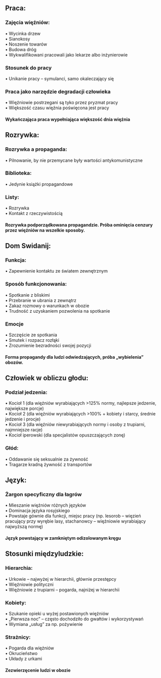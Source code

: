 ## Praca:
### Zajęcia więźniów:
•	Wycinka drzew  
•	Sianokosy  
•	Noszenie towarów  
•	Budowa dróg    
•	Wykwalifikowani pracowali jako lekarze albo inżynierowie  
### Stosunek do pracy 
•	Unikanie pracy – symulanci, samo okaleczający się  
### Praca jako narzędzie degradacji człowieka
•	Więźniowie postrzegani są tyko przez pryzmat pracy  
•	Większość czasu więźnia poświęcona jest pracy  
#### Wykańczająca praca wypełniająca większość dnia więźnia
## Rozrywka:
### Rozrywka a propaganda:
•	Pilnowanie, by nie przemycane były wartości antykomunistyczne
### Biblioteka:
•	Jedynie książki propagandowe
### Listy:
•	Rozrywka  
•	Kontakt z rzeczywistością
#### Rozrywka podporządkowana propagandzie. Próba ominięcia cenzury przez więźniów na wszelkie sposoby.
## Dom Swidanij:
### Funkcja:
•	Zapewnienie kontaktu ze światem zewnętrznym
### Sposób funkcjonowania:
•	Spotkanie z bliskimi    
•	Przebranie w ubrania z zewnątrz   
•	Zakaz rozmowy o warunkach w obozie  
•	Trudność z uzyskaniem pozwolenia na spotkanie  
### Emocje
•	Szczęście ze spotkania  
•	Smutek i rozpacz rozłąki  
•	Zrozumienie bezradności swojej pozycji    
#### Forma propagandy dla ludzi odwiedzających, próba „wybielenia” obozów. 
## Człowiek w obliczu głodu:
### Podział jedzenia:
•	Kocioł 1 (dla więźniów wyrabiających >125% normy, najlepsze jedzenie, największe porcje)  
•	Kocioł 2 (dla więźniów wyrabiających >100% + kobiety i starcy, średnie jedzenie i procje)  
•	Kocioł 3 (dla więźniów niewyrabiających normy i osoby z trupiarni, najmniejsze racje)  
•	Kocioł iperowski (dla specjalistów opuszczających zonę)  
### Głód:
•	Oddawanie się seksualnie za żywność  
•	Tragarze kradną żywność z transportów  
## Język:
### Żargon specyficzny dla łagrów
•	Mieszanie więźniów różnych języków   
•	Dominacja języka rosyjskiego  
•	Powstaje gównie dla funkcji, miejsc pracy (np. lesorob – więzień pracujący przy wyrębie lasy, stachanowcy – więźniowie wyrabiający najwyższą normę)  
#### Język powstający w zamkniętym odizolowanym kręgu
## Stosunki międzyludzkie:
### Hierarchia:
•	Urkowie – najwyżej w hierarchii, głównie przestępcy   
•	Więźniowie polityczni  
•	Więźniowie z trupiarni – pogarda, najniżej w hierarchii  
### Kobiety:
•	Szukanie opieki u wyżej postawionych więźniów  
•	„Pierwsza noc” – często dochodziło do gwałtów i wykorzystywań  
•	Wymiana „usług” za np. pożywienie  
### Strażnicy:
•	Pogarda dla więźniów  
•	Okrucieństwo   
•	Układy z urkami  
#### Zezwierzęcenie ludzi w obozie 
